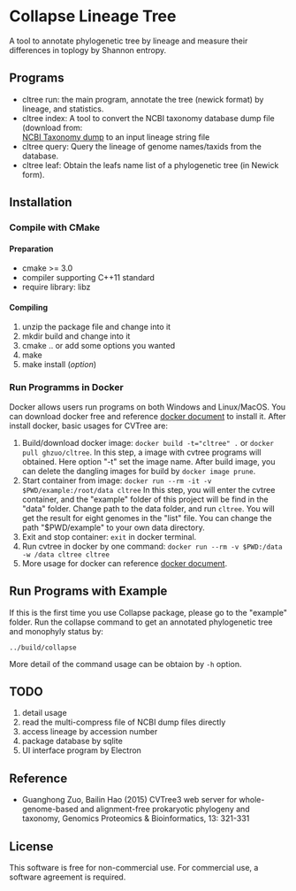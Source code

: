 # Collapse Lineage Tree

A tool to annotate phylogenetic tree by lineage and measure their differences in toplogy by Shannon entropy.

## Programs

- cltree run: the main program, annotate the tree (newick format) by lineage,
  and statistics.
- cltree index: A tool to convert the NCBI taxonomy database dump file (download from:  
  [NCBI Taxonomy dump](https://ftp.ncbi.nlm.nih.gov/pub/taxonomy/taxdump.tar.gz)
  to an input lineage string file
- cltree query: Query the lineage of genome names/taxids from the database.
- cltree leaf: Obtain the leafs name list of a phylogenetic tree (in Newick form).

## Installation

### Compile with CMake

#### Preparation

- cmake >= 3.0
- compiler supporting C++11 standard
- require library: libz

#### Compiling

1. unzip the package file and change into it
2. mkdir build and change into it
3. cmake .. or add some options you wanted
4. make
5. make install (_option_)

### Run Programms in Docker

Docker allows users run programs on both Windows and Linux/MacOS.
You can download docker free and reference [docker document](https://docs.docker.com/install/)
to install it. After install docker, basic usages for CVTree are:

1. Build/download docker image: `docker build -t="cltree" .`
   or `docker pull ghzuo/cltree`. In this step, a image with cvtree
   programs will obtained. Here option "-t" set the image name. After build
   image, you can delete the dangling images for build by `docker image prune`.
2. Start container from image:
   `docker run --rm -it -v $PWD/example:/root/data cltree`
   In this step, you will enter the cvtree container, and the "example" folder
   of this project will be find in the "data" folder. Change path to the data folder,
   and run `cltree`. You will get the result for eight genomes in the "list"
   file. You can change the path "\$PWD/example" to your own data directory.
3. Exit and stop container: `exit` in docker terminal.
4. Run cvtree in docker by one command:
   `docker run --rm -v $PWD:/data -w /data cltree cltree`
5. More usage for docker can reference [docker document](https://docs.docker.com/).

## Run Programs with Example

If this is the first time you use Collapse package, please go to the
"example" folder. Run the collapse command to get an annotated phylogenetic
tree and monophyly status by:

    ../build/collapse

More detail of the command usage can be obtaion by `-h` option.

## TODO

1. detail usage
2. read the multi-compress file of NCBI dump files directly
3. access lineage by accession number
4. package database by sqlite
5. UI interface program by Electron

## Reference

- Guanghong Zuo, Bailin Hao (2015) CVTree3 web server for
  whole-genome-based and alignment-free prokaryotic phylogeny and
  taxonomy, Genomics Proteomics & Bioinformatics, 13: 321-331

## License

This software is free for non-commercial use. For commercial use,
a software agreement is required.
